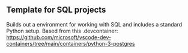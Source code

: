 
## Template for SQL projects 

Builds out a environment for working with SQL and includes a standard Python setup.
Based from this .devcontainer:  https://github.com/microsoft/vscode-dev-containers/tree/main/containers/python-3-postgres

